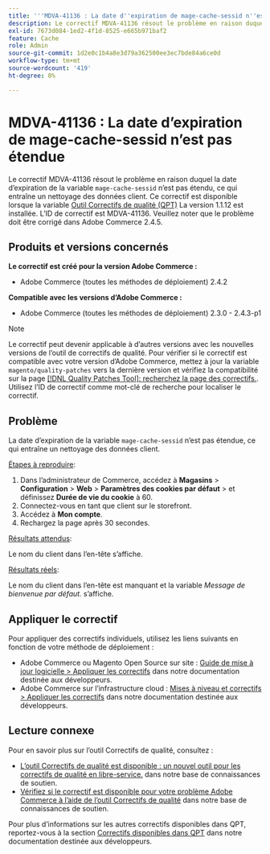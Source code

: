```yaml
---
title: '''MDVA-41136 : La date d''expiration de mage-cache-sessid n''est pas étendue'''
description: Le correctif MDVA-41136 résout le problème en raison duquel la date d’expiration du cookie "mage-cache-sessid" n’est pas étendue, ce qui entraîne un nettoyage des données client. Ce correctif est disponible lorsque l’[outil de correctifs de qualité (QPT)](/help/announcements/adobe-commerce-announcements/magento-quality-patches-released-new-tool-to-self-serve-quality-patches.md) 1.1.12 est installé. L’ID de correctif est MDVA-41136. Veuillez noter que le problème doit être corrigé dans Adobe Commerce 2.4.5.
exl-id: 7673d084-1ed2-4f1d-8525-e665b971baf2
feature: Cache
role: Admin
source-git-commit: 1d2e0c1b4a8e3d79a362500ee3ec7bde84a6ce0d
workflow-type: tm+mt
source-wordcount: '419'
ht-degree: 0%

---
```


# MDVA-41136 : La date d’expiration de mage-cache-sessid n’est pas étendue

Le correctif MDVA-41136 résout le problème en raison duquel la date d’expiration de la variable `mage-cache-sessid` n’est pas étendu, ce qui entraîne un nettoyage des données client. Ce correctif est disponible lorsque la variable [Outil Correctifs de qualité (QPT)](/help/announcements/adobe-commerce-announcements/magento-quality-patches-released-new-tool-to-self-serve-quality-patches.md) La version 1.1.12 est installée. L’ID de correctif est MDVA-41136. Veuillez noter que le problème doit être corrigé dans Adobe Commerce 2.4.5.

## Produits et versions concernés

**Le correctif est créé pour la version Adobe Commerce :**

* Adobe Commerce (toutes les méthodes de déploiement) 2.4.2

**Compatible avec les versions d’Adobe Commerce :**

* Adobe Commerce (toutes les méthodes de déploiement) 2.3.0 - 2.4.3-p1

>[!NOTE]
>
>Le correctif peut devenir applicable à d’autres versions avec les nouvelles versions de l’outil de correctifs de qualité. Pour vérifier si le correctif est compatible avec votre version d’Adobe Commerce, mettez à jour la variable `magento/quality-patches` vers la dernière version et vérifiez la compatibilité sur la page [[!DNL Quality Patches Tool]: recherchez la page des correctifs.](https://devdocs.magento.com/quality-patches/tool.html#patch-grid). Utilisez l’ID de correctif comme mot-clé de recherche pour localiser le correctif.

## Problème

La date d’expiration de la variable `mage-cache-sessid` n’est pas étendue, ce qui entraîne un nettoyage des données client.

<u>Étapes à reproduire</u>:

1. Dans l’administrateur de Commerce, accédez à **Magasins** > **Configuration** > **Web** > **Paramètres des cookies par défaut** > et définissez **Durée de vie du cookie** à 60.
1. Connectez-vous en tant que client sur le storefront.
1. Accédez à **Mon compte**.
1. Rechargez la page après 30 secondes.

<u>Résultats attendus</u>:

Le nom du client dans l’en-tête s’affiche.

<u>Résultats réels</u>:

Le nom du client dans l’en-tête est manquant et la variable *Message de bienvenue par défaut.* s’affiche.

## Appliquer le correctif

Pour appliquer des correctifs individuels, utilisez les liens suivants en fonction de votre méthode de déploiement :

* Adobe Commerce ou Magento Open Source sur site : [Guide de mise à jour logicielle > Appliquer les correctifs](https://devdocs.magento.com/guides/v2.4/comp-mgr/patching/mqp.html) dans notre documentation destinée aux développeurs.
* Adobe Commerce sur l’infrastructure cloud : [Mises à niveau et correctifs > Appliquer les correctifs](https://devdocs.magento.com/cloud/project/project-patch.html) dans notre documentation destinée aux développeurs.

## Lecture connexe

Pour en savoir plus sur l’outil Correctifs de qualité, consultez :

* [L’outil Correctifs de qualité est disponible : un nouvel outil pour les correctifs de qualité en libre-service.](/help/announcements/adobe-commerce-announcements/magento-quality-patches-released-new-tool-to-self-serve-quality-patches.md) dans notre base de connaissances de soutien.
* [Vérifiez si le correctif est disponible pour votre problème Adobe Commerce à l’aide de l’outil Correctifs de qualité](/help/support-tools/patches-available-in-qpt-tool/check-patch-for-magento-issue-with-magento-quality-patches.md) dans notre base de connaissances de soutien.

Pour plus d’informations sur les autres correctifs disponibles dans QPT, reportez-vous à la section [Correctifs disponibles dans QPT](https://devdocs.magento.com/quality-patches/tool.html#patch-grid) dans notre documentation destinée aux développeurs.

